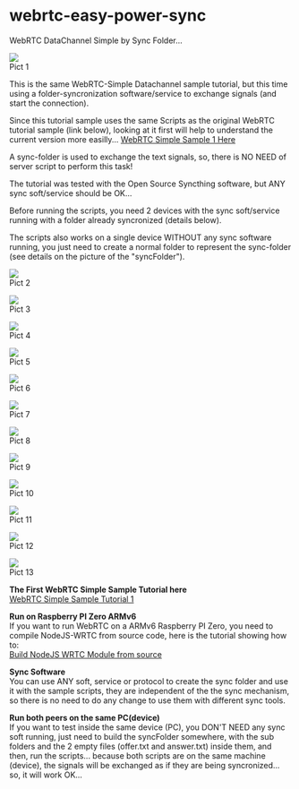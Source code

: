 # webrtc-easy-power-sync
WebRTC DataChannel Simple by Sync Folder...
 
![](img/webrtc-easy-power-sync-001.jpg)  
Pict 1  
 
 
This is the same WebRTC-Simple Datachannel sample tutorial, but this time using a folder-syncronization software/service to exchange signals (and start the connection).  
  
Since this tutorial sample uses the same Scripts as the original WebRTC tutorial sample (link below), looking at it first will help to understand the current version more easilly...
[WebRTC Simple Sample 1 Here](https://github.com/t2age/webrtc-easy-power)
  
A sync-folder is used to exchange the text signals, so, there is NO NEED of server script to perform this task!  
  
The tutorial was tested with the Open Source Syncthing software, but ANY sync soft/service should be OK...  
  
Before running the scripts, you need 2 devices with the sync soft/service running with a folder already syncronized (details below).  
  
The scripts also works on a single device WITHOUT any sync software running, you just need to create a normal folder to represent the sync-folder (see details on the picture of the "syncFolder").  
  
  

  
![](img/webrtc-easy-power-sync-002.jpg)  
Pict 2  
  
![](img/webrtc-easy-power-sync-003.jpg)  
Pict 3  
  
![](img/webrtc-easy-power-sync-004.jpg)  
Pict 4  
  
![](img/webrtc-easy-power-sync-005.jpg)  
Pict 5  
  
![](img/webrtc-easy-power-sync-006.jpg)  
Pict 6  
  
![](img/webrtc-easy-power-sync-007.jpg)  
Pict 7  
  
![](img/webrtc-easy-power-sync-008.jpg)  
Pict 8  
  
![](img/webrtc-easy-power-sync-009.jpg)  
Pict 9  
  
![](img/webrtc-easy-power-sync-010.jpg)  
Pict 10  
  
![](img/webrtc-easy-power-sync-011.jpg)  
Pict 11  
  
![](img/webrtc-easy-power-sync-012.jpg)  
Pict 12  
  
![](img/webrtc-easy-power-sync-013.jpg)  
Pict 13  
  

**The First WebRTC Simple Sample Tutorial here**  
[WebRTC Simple Sample Tutorial 1](https://github.com/t2age/webrtc-easy-power)  
  
  
**Run on Raspberry PI Zero ARMv6**  
If you want to run WebRTC on a ARMv6 Raspberry PI Zero, you need to compile NodeJS-WRTC from source code, here is the tutorial showing how to:  
[Build NodeJS WRTC Module from source](https://github.com/t2age/webrtc-armv6)  
  
  
**Sync Software**  
You can use ANY soft, service or protocol to create the sync folder and use it with the sample scripts, they are independent of the the sync mechanism, so there is no need to do any change to use them with different sync tools.  
  
  
**Run both peers on the same PC(device)**  
If you want to test inside the same device (PC), you DON'T NEED any sync soft running, just need to build the syncFolder somewhere, with the sub folders and the 2 empty files (offer.txt and answer.txt) inside them, and then, run the scripts... because both scripts are on the same machine (device), the signals will be exchanged as if they are being syncronized... so, it will work OK...  
  
  
  
